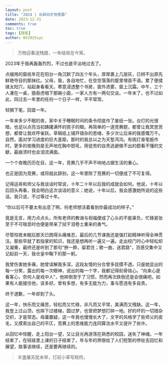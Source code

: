 ```yaml
---
layout: post
title: "2024 | 长辞旧岁饱雪霜"
date: 2023-12-31
comments: true
toc: true
tags: [随笔]
author: NY2025xyc
---
```


> 万物迎春送残腊，一年结局在今宵。

2023年于我再轰轰烈烈，不过也是平淡地过去了。

点缀用的窗纸年花在阳台一角沉默了四五个年头，厚厚裹上几层灰，已辨不出原先鲜艳夺目的那抹红。父母，我，各自地忙，在空空落落的屋里埋首不语。累了便揉揉太阳穴，站起身看看天。寒意浸透整个书房，窗外浓雾，窗上沉霜。中午，三个人凑在一桌，狼吞虎咽下那碗小面，一家人方有一两句交谈。一年末了，也不过如此，同过去一年里的任何一个日子一样，平平常常。

轻搁下笔，回首一年。

一年来多少不眠的夜，家中关于睡眠时间的条令彻底作了废纸一张。台灯的光很暗，也足以点亮当初踌躇满怀的孩子的眼。再简单的一道竞赛题，都曾让我冥思苦想，都曾让我欢呼雀跃。草稿纸上铺开错杂的思绪，多少次让后来的我感慨万千。自然，面对学习进度的巨大差距，那时的我总以之为天堑鸿沟。有挑灯奋笔振作时，更多的夜晚则是无声地在胸中怒吼，用徒劳的自责逃避做不出的题看不懂的文献，最崩溃时也会泪流满面。

一个个夜晚历历在目，这一年，竞赛几乎不声不响地占据生活的重心。

也正是因为竞赛，或将就此辞别，这一年里除了竞赛的一切便成了不可复得。

记得运哥和师父与我谈话时常说，十年二十年以后我的成就会如何。他说，十年以后回头再看，我会明白这次谈话的意义；她说，十年以后，我会感激她所说的这些话。我只说，不过等过十年。

“你以后可不要太有出息了啊，何老师想活着看到你最成功的样子。”

竟是无言，用力点点头，所有老师的教诲与祝福便成了心头的不能辜负，忙碌紧张至于不可喘息时也便是带来了拭干泪卷土重来的勇气。

尽管彻夜未眠后那天已困得头痛难忍，最后的几节课我还是强打起精神听得全神贯注。那些早就了若指掌的知识，我还是想再听一遍又一遍。走出校门时心中轻松却又凝重，最终还是听到了那句“拚一醉，留君住；歌一曲，送君路”，百感交集中又记起前一天，我仓皇中鞠下的那一躬。

我曾伤害她多痛，她曾误解我多深，这段友情的分合曾多捉摸不透。只是她显出的每一分笑，露出的每一次眼神，说出的每一个字，我都记得刻骨铭心。“向来心是看客心，奈何人是戏中人”，他摔倒至于了习惯，然而再次跌倒还是会很痛吧。如果有人能接住他，该多好。曾有多想，有多无能为力，事与愿违有多自责。

终于道歉，一年却到了头。

这一年，快乐而又痛苦，轻松而又忙碌，非凡而又平常，美满而又残缺。这一年，我登上过山顶，也摔下过楼梯，圆过梦，也曾把梦想打碎一地。好的坏的一切错杂交织，才是常态。毋庸置疑，这一年我也慢慢长大了，文字的风格学了些师父的皮毛，又摸索出自己的平仄，竞赛上的思维能力连同算法水平又提升了些许。

从回忆中惊醒，走上阳台一望，又让目光再游荡在熟悉的校园，迷失了神魂。一年结束了，在班级里上课的日子结束了，年与年的界限给了人们短暂的停驻去回忆和展望，故事该继续，还是要再继续的。

> 半盏屠苏犹未举，灯前小草写桃符。
